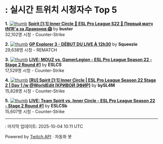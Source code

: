 # : 실시간 트위치 시청자수 Top 5

**1.** [![thumb](https://static-cdn.jtvnw.net/previews-ttv/live_user_buster-320x180.jpg)](https://twitch.tv/buster)
**[Spirit [1:1] Inner Circle 🔹 ESL Pro League S22 🔹 Первый матч tN1R'а за Драконов 😱](https://twitch.tv/buster)** by **buster**<br>32,102명 시청  - Counter-Strike

**2.** [![thumb](https://static-cdn.jtvnw.net/previews-ttv/live_user_squeezie-320x180.jpg)](https://twitch.tv/Squeezie)
**[GP Explorer 3 - DÉBUT DU LIVE À 12h30](https://twitch.tv/Squeezie)** by **Squeezie**<br>29,638명 시청  - REMATCH

**3.** [![thumb](https://static-cdn.jtvnw.net/previews-ttv/live_user_eslcs-320x180.jpg)](https://twitch.tv/ESLCS)
**[LIVE: MOUZ vs. GamerLegion - ESL Pro League Season 22 - Stage 2 Round #1](https://twitch.tv/ESLCS)** by **ESLCS**<br>17,529명 시청  - Counter-Strike

**4.** [![thumb](https://static-cdn.jtvnw.net/previews-ttv/live_user_bysl4m-320x180.jpg)](https://twitch.tv/bySL4M)
**[[RU] Spirit [1:1] Inner Circle | ESL Pro League Season 22 Stage 2 | Day 1 /w @WorldEdit [КРИВОЙ ЭФИР]](https://twitch.tv/bySL4M)** by **bySL4M**<br>15,828명 시청  - Counter-Strike

**5.** [![thumb](https://static-cdn.jtvnw.net/previews-ttv/live_user_eslcsb-320x180.jpg)](https://twitch.tv/ESLCSb)
**[LIVE: Team Spirit vs. Inner Circle - ESL Pro League Season 22 - Stage 2 Round #1](https://twitch.tv/ESLCSb)** by **ESLCSb**<br>15,607명 시청  - Counter-Strike


---
: 마지막 업데이트: 2025-10-04 10:11 UTC

Powered by [Twitch API](https://dev.twitch.tv/docs/api/reference) · 자동화 봇
